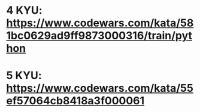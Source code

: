 # 4 KYU: https://www.codewars.com/kata/581bc0629ad9ff9873000316/train/python 

# 5 KYU: https://www.codewars.com/kata/55ef57064cb8418a3f000061

